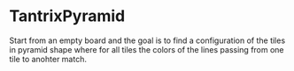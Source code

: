 # TantrixPyramid

Start from an empty board and the goal is to find a configuration of the tiles in pyramid shape where for all tiles the colors of the lines passing from one tile to anohter match.

